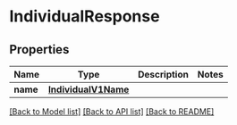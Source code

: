 # IndividualResponse

## Properties
Name | Type | Description | Notes
------------ | ------------- | ------------- | -------------
**name** | [**IndividualV1Name**](IndividualV1Name.md) |  | 

[[Back to Model list]](../README.md#documentation-for-models) [[Back to API list]](../README.md#documentation-for-api-endpoints) [[Back to README]](../README.md)


